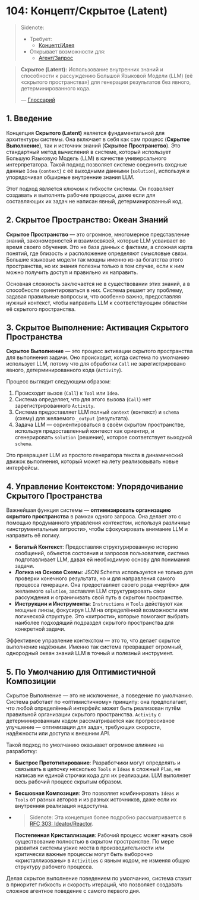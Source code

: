 # 104: Концепт/Скрытое (Latent)

> Sidenote:
>
> - Требует:
>   - [Концепт/Идея](./101_concept_idea.md)
> - Открывает возможности для:
>   - [Агент/Запрос](./001_agent_request.md)

> **Скрытое (Latent):** Использование внутренних знаний и способности к рассуждению Большой Языковой Модели (LLM) (её «скрытого пространства») для генерации результатов без явного, детерминированного кода.
>
> — [Глоссарий](./000_glossary.md)

## 1. Введение

Концепция **Скрытого (Latent)** является фундаментальной для архитектуры системы. Она включает в себя как сам процесс (**Скрытое Выполнение**), так и источник знаний (**Скрытое Пространство**). Это стандартный метод вычислений в системе, который использует Большую Языковую Модель (LLM) в качестве универсального интерпретатора. Такой подход позволяет системе соединить входные данные `Idea` (`context`) с её выходными данными (`solution`), используя и упорядочивая обширные внутренние знания LLM.

Этот подход является ключом к гибкости системы. Он позволяет создавать и выполнять рабочие процессы, даже если для составляющих их задач не написан явный, детерминированный код.

## 2. Скрытое Пространство: Океан Знаний

**Скрытое Пространство** — это огромное, многомерное представление знаний, закономерностей и взаимосвязей, которые LLM усваивает во время своего обучения. Это не база данных с фактами, а сложная карта понятий, где близость и расположение определяют смысловые связи. Большие языковые модели так мощны именно из-за богатства этого пространства, но их знания полезны только в том случае, если к ним можно получить доступ и правильно их направить.

Основная сложность заключается не в существовании этих знаний, а в способности ориентироваться в них. Система решает эту проблему, задавая правильные вопросы и, что особенно важно, предоставляя нужный контекст, чтобы направить LLM к соответствующим областям её скрытого пространства.

## 3. Скрытое Выполнение: Активация Скрытого Пространства

**Скрытое Выполнение** — это процесс активации скрытого пространства для выполнения задачи. Оно происходит, когда система по умолчанию использует LLM, потому что для обработки `Call` не зарегистрировано явного, детерминированного кода (`Activity`).

Процесс выглядит следующим образом:

1.  Происходит вызов (`Call`) к `Tool` или `Idea`.
2.  Система определяет, что для этого вызова (`Call`) нет зарегистрированного `Activity`.
3.  Система предоставляет LLM полный `context` (контекст) и `schema` (схему) для желаемого `_output` (результата).
4.  Задача LLM — сориентироваться в своём скрытом пространстве, используя предоставленный контекст как ориентир, и сгенерировать `solution` (решение), которое соответствует выходной `schema`.

Это превращает LLM из простого генератора текста в динамический движок выполнения, который может на лету реализовывать новые интерфейсы.

## 4. Управление Контекстом: Упорядочивание Скрытого Пространства

Важнейшая функция системы — **оптимизировать организацию скрытого пространства** в рамках одного запроса. Она делает это с помощью продуманного управления контекстом, используя различные «инструментальные хитрости», чтобы сфокусировать внимание LLM и направить её логику.

- **Богатый Контекст**: Предоставляя структурированную историю сообщений, объектов состояния и запросов пользователя, система подготавливает LLM, давая ей необходимую основу для понимания задачи.
- **Логика на Основе Схемы**: JSON Schema используется не только для проверки конечного результата, но и для направления самого процесса генерации. Она предоставляет своего рода «чертёж» для желаемого `solution`, заставляя LLM структурировать свои рассуждения и ограничивать свой путь в скрытом пространстве.
- **Инструкции и Инструменты**: `Instructions` и `Tools` действуют как мощные линзы, фокусируя LLM на определённой возможности или логической структуре. Это «хитрости», которые помогают выбрать наиболее подходящий подраздел скрытого пространства для конкретной задачи.

Эффективное управление контекстом — это то, что делает скрытое выполнение надёжным. Именно так система превращает огромный, однородный океан знаний LLM в точный и полезный инструмент.

## 5. По Умолчанию для Оптимистичной Композиции

Скрытое Выполнение — это не исключение, а поведение по умолчанию. Система работает по «оптимистичному» принципу: она предполагает, что любой определённый интерфейс может быть реализован путём правильной организации скрытого пространства. `Activity` с детерминированным кодом рассматривается как прогрессивное улучшение — оптимизация для задач, требующих скорости, надёжности или доступа к внешним API.

Такой подход по умолчанию оказывает огромное влияние на разработку:

- **Быстрое Прототипирование**: Разработчики могут определять и связывать в цепочку несколько `Tools` и `Ideas` в сложный `Plan`, не написав ни единой строчки кода для их реализации. LLM выполняет весь рабочий процесс скрытым образом.
- **Бесшовная Композиция**: Это позволяет комбинировать `Ideas` и `Tools` от разных авторов и из разных источников, даже если их внутренняя реализация недоступна.
- > Sidenote: Эта концепция более подробно рассматривается в [RFC 303: Ideator/Reactor](../rfc/303_ideator_reactor.md).

  **Постепенная Кристаллизация**: Рабочий процесс может начать своё существование полностью в скрытом пространстве. По мере развития системы узкие места в производительности или критически важные процессы могут быть выборочно «кристаллизованы» в `Activities` с явным кодом, не изменяя общую структуру рабочего процесса.

Делая скрытое выполнение поведением по умолчанию, система ставит в приоритет гибкость и скорость итераций, что позволяет создавать сложное агентное поведение с самого первого дня.
